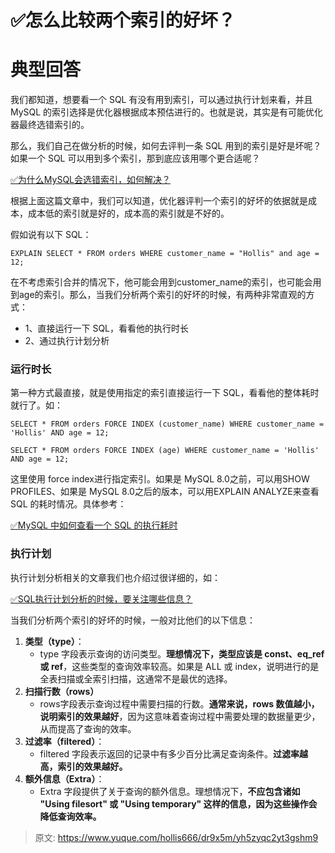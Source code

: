 # ✅怎么比较两个索引的好坏？


# 典型回答
我们都知道，想要看一个 SQL 有没有用到索引，可以通过执行计划来看，并且 MySQL 的索引选择是优化器根据成本预估进行的。也就是说，其实是有可能优化器最终选错索引的。

那么，我们自己在做分析的时候，如何去评判一条 SQL 用到的索引是好是坏呢？如果一个 SQL 可以用到多个索引，那到底应该用哪个更合适呢？

[✅为什么MySQL会选错索引，如何解决？](https://www.yuque.com/hollis666/dr9x5m/ghy5i20ie717exee?view=doc_embed)

根据上面这篇文章中，我们可以知道，优化器评判一个索引的好坏的依据就是成本，成本低的索引就是好的，成本高的索引就是不好的。

假如说有以下 SQL：

```
EXPLAIN SELECT * FROM orders WHERE customer_name = "Hollis" and age = 12;
```

在不考虑索引合并的情况下，他可能会用到customer_name的索引，也可能会用到age的索引。那么，当我们分析两个索引的好坏的时候，有两种非常直观的方式：

- 1、直接运行一下 SQL，看看他的执行时长
- 2、通过执行计划分析


### 运行时长

第一种方式最直接，就是使用指定的索引直接运行一下 SQL，看看他的整体耗时就行了。如：

```
SELECT * FROM orders FORCE INDEX (customer_name) WHERE customer_name = 'Hollis' AND age = 12;
```

```
SELECT * FROM orders FORCE INDEX (age) WHERE customer_name = 'Hollis' AND age = 12;
```

这里使用 force index进行指定索引。如果是 MySQL 8.0之前，可以用SHOW PROFILES、如果是 MySQL 8.0之后的版本，可以用EXPLAIN ANALYZE来查看 SQL 的耗时情况。具体参考：

[✅MySQL 中如何查看一个 SQL 的执行耗时](https://www.yuque.com/hollis666/dr9x5m/aut470ml0sk31b4d?view=doc_embed)


### 执行计划

执行计划分析相关的文章我们也介绍过很详细的，如：

[✅SQL执行计划分析的时候，要关注哪些信息？](https://www.yuque.com/hollis666/dr9x5m/fho0bamf4qpcril5?view=doc_embed)

当我们分析两个索引的好坏的时候，一般对比他们的以下信息：

1. **类型（type）**：
   - type 字段表示查询的访问类型。**理想情况下，类型应该是 const、eq_ref 或 ref**，这些类型的查询效率较高。如果是 ALL 或 index，说明进行的是全表扫描或全索引扫描，这通常不是最优的选择。
2. **扫描行数（rows）**
   - rows字段表示查询过程中需要扫描的行数。**通常来说，rows 数值越小，说明索引的效果越好**，因为这意味着查询过程中需要处理的数据量更少，从而提高了查询的效率。
3. **过滤率（filtered）**：
   - filtered 字段表示返回的记录中有多少百分比满足查询条件。**过滤率越高，索引的效果越好。**
4. **额外信息（Extra）**：
   - Extra 字段提供了关于查询的额外信息。理想情况下，**不应包含诸如 "Using filesort" 或 "Using temporary" 这样的信息，因为这些操作会降低查询效率。**


> 原文: <https://www.yuque.com/hollis666/dr9x5m/yh5zyqc2yt3gshm9>